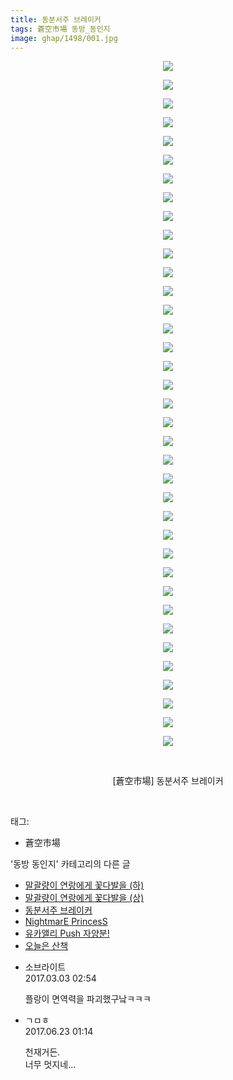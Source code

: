 ```yaml
---
title: 동분서주 브레이커
tags: 蒼空市場 동방_동인지
image: ghap/1498/001.jpg
---
```

<div class="article">
<p style="text-align: center; clear: none; float: none;"><img src="{{ site.nasurl }}/ghap/1498/001.jpg"/></p>
<p style="text-align: center; clear: none; float: none;"><img src="{{ site.nasurl }}/ghap/1498/002.jpg"/></p>
<p style="text-align: center; clear: none; float: none;"><img src="{{ site.nasurl }}/ghap/1498/003.jpg"/></p>
<p style="text-align: center; clear: none; float: none;"><img src="{{ site.nasurl }}/ghap/1498/004.jpg"/></p>
<p style="text-align: center; clear: none; float: none;"><img src="{{ site.nasurl }}/ghap/1498/005.jpg"/></p>
<p style="text-align: center; clear: none; float: none;"><img src="{{ site.nasurl }}/ghap/1498/006.jpg"/></p>
<p style="text-align: center; clear: none; float: none;"><img src="{{ site.nasurl }}/ghap/1498/007.jpg"/></p>
<p style="text-align: center; clear: none; float: none;"><img src="{{ site.nasurl }}/ghap/1498/008.jpg"/></p>
<p style="text-align: center; clear: none; float: none;"><img src="{{ site.nasurl }}/ghap/1498/009.jpg"/></p>
<p style="text-align: center; clear: none; float: none;"><img src="{{ site.nasurl }}/ghap/1498/010.jpg"/></p>
<p style="text-align: center; clear: none; float: none;"><img src="{{ site.nasurl }}/ghap/1498/011.jpg"/></p>
<p style="text-align: center; clear: none; float: none;"><img src="{{ site.nasurl }}/ghap/1498/012.jpg"/></p>
<p style="text-align: center; clear: none; float: none;"><img src="{{ site.nasurl }}/ghap/1498/013.jpg"/></p>
<p style="text-align: center; clear: none; float: none;"><img src="{{ site.nasurl }}/ghap/1498/014.jpg"/></p>
<p style="text-align: center; clear: none; float: none;"><img src="{{ site.nasurl }}/ghap/1498/015.jpg"/></p>
<p style="text-align: center; clear: none; float: none;"><img src="{{ site.nasurl }}/ghap/1498/016.jpg"/></p>
<p style="text-align: center; clear: none; float: none;"><img src="{{ site.nasurl }}/ghap/1498/017.jpg"/></p>
<p style="text-align: center; clear: none; float: none;"><img src="{{ site.nasurl }}/ghap/1498/018.jpg"/></p>
<p style="text-align: center; clear: none; float: none;"><img src="{{ site.nasurl }}/ghap/1498/019.jpg"/></p>
<p style="text-align: center; clear: none; float: none;"><img src="{{ site.nasurl }}/ghap/1498/020.jpg"/></p>
<p style="text-align: center; clear: none; float: none;"><img src="{{ site.nasurl }}/ghap/1498/021.jpg"/></p>
<p style="text-align: center; clear: none; float: none;"><img src="{{ site.nasurl }}/ghap/1498/022.jpg"/></p>
<p style="text-align: center; clear: none; float: none;"><img src="{{ site.nasurl }}/ghap/1498/023.jpg"/></p>
<p style="text-align: center; clear: none; float: none;"><img src="{{ site.nasurl }}/ghap/1498/024.jpg"/></p>
<p style="text-align: center; clear: none; float: none;"><img src="{{ site.nasurl }}/ghap/1498/025.jpg"/></p>
<p style="text-align: center; clear: none; float: none;"><img src="{{ site.nasurl }}/ghap/1498/026.jpg"/></p>
<p style="text-align: center; clear: none; float: none;"><img src="{{ site.nasurl }}/ghap/1498/027.jpg"/></p>
<p style="text-align: center; clear: none; float: none;"><img src="{{ site.nasurl }}/ghap/1498/028.jpg"/></p>
<p style="text-align: center; clear: none; float: none;"><img src="{{ site.nasurl }}/ghap/1498/029.jpg"/></p>
<p style="text-align: center; clear: none; float: none;"><img src="{{ site.nasurl }}/ghap/1498/030.jpg"/></p>
<p style="text-align: center; clear: none; float: none;"><img src="{{ site.nasurl }}/ghap/1498/031.jpg"/></p>
<p style="text-align: center; clear: none; float: none;"><img src="{{ site.nasurl }}/ghap/1498/032.jpg"/></p>
<p style="text-align: center; clear: none; float: none;"><img src="{{ site.nasurl }}/ghap/1498/033.jpg"/></p>
<p style="text-align: center; clear: none; float: none;"><img src="{{ site.nasurl }}/ghap/1498/034.jpg"/></p>
<p style="text-align: center; clear: none; float: none;"><img src="{{ site.nasurl }}/ghap/1498/035.jpg"/></p>
<p style="text-align: center; clear: none; float: none;"><img src="{{ site.nasurl }}/ghap/1498/036.jpg"/></p>
<p style="text-align: center; clear: none; float: none;"><img src="{{ site.nasurl }}/ghap/1498/037.jpg"/></p>
<p style="text-align: center; clear: none; float: none;"><br/></p>
<p style="text-align: center; clear: none; float: none;">[蒼空市場] 동분서주 브레이커</p>
<p><br/></p>
</div><div class="tagTrail">
<p>태그: </p>
<ul>
<li>蒼空市場</li>
</ul>
</div><div class="another">
<p>'동방 동인지' 카테고리의 다른 글</p>
<ul>
<li><a href="/2016-08-11-ghap_1501">말괄량이 연랑에게 꽃다발을 (하)</a></li>
<li><a href="/2016-08-11-ghap_1500">말괄량이 연랑에게 꽃다발을 (상)</a></li>
<li><a href="/2016-08-11-ghap_1498">동분서주 브레이커</a></li>
<li><a href="/2016-08-11-ghap_1497">NightmarE PrincesS</a></li>
<li><a href="/2016-08-11-ghap_1496">유카앨리 Push 자양분!</a></li>
<li><a href="/2016-08-11-ghap_1495">오늘은 산책</a></li>
</ul>
</div><div class="cb_module cb_fluid">
<div class="cb_wrt cb_profile">
<div class="comment">
<ul>
<li class="cb_thumb_off" id="comment14929932">
<div class="cb_comment_area">
<div class="cb_info_area">
<div class="cb_section">
<span class="cb_nick_name">소브라이트</span>
</div>
<div class="cb_section">
<span class="cb_date">2017.03.03 02:54 </span>
</div>
</div>
<div class="cb_dsc_comment">
<p class="cb_dsc">
											플랑이 면역력을 파괴했구낰ㅋㅋㅋ
										</p>
</div>
</div></li>
<li class="cb_thumb_off" id="comment15020097">
<div class="cb_comment_area">
<div class="cb_info_area">
<div class="cb_section">
<span class="cb_nick_name">ㄱㅁㅎ</span>
</div>
<div class="cb_section">
<span class="cb_date">2017.06.23 01:14 </span>
</div>
</div>
<div class="cb_dsc_comment">
<p class="cb_dsc">
											천재거든.<br/>
너무 멋지네...
										</p>
</div>
</div></li>
</ul>
</div>
</div><!-- commentList close -->
</div>